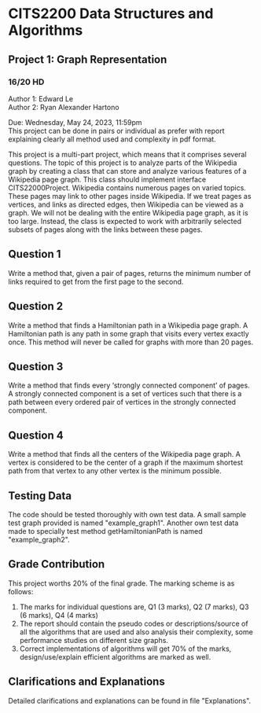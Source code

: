 # CITS2200 Data Structures and Algorithms

## Project 1: Graph Representation

### 16/20 HD
Author 1: Edward Le\
Author 2: Ryan Alexander Hartono

Due: Wednesday, May 24, 2023, 11:59pm\
This project can be done in pairs or individual as prefer with report explaining clearly all method used and complexity in pdf format.

This project is a multi-part project, which means that it comprises several questions. The topic of this project is to analyze parts of the Wikipedia graph by creating a class that can store and analyze various features of a Wikipedia page graph. This class should implement interface CITS22000Project. Wikipedia contains numerous pages on varied topics. These pages may link to other pages inside Wikipedia. If we treat pages as vertices, and links as directed edges, then Wikipedia can be viewed as a graph. We will not be dealing with the entire Wikipedia page graph, as it is too large. Instead, the class is expected to work with arbitrarily selected subsets of pages along with the links between these pages.

## Question 1
Write a method that, given a pair of pages, returns the minimum number of links required to get from the first page to the second.

## Question 2
Write a method that finds a Hamiltonian path in a Wikipedia page graph. A Hamiltonian path is any path in some graph that visits every vertex exactly once. This method will never be called for graphs with more than 20 pages.

## Question 3
Write a method that finds every ‘strongly connected component’ of pages. A strongly connected component is a set of vertices such that there is a path between every ordered pair of vertices in the strongly connected component.

## Question 4
Write a method that finds all the centers of the Wikipedia page graph. A vertex is considered to be the center of a graph if the maximum shortest path from that vertex to any other vertex is the minimum possible.

## Testing Data
The code should be tested thoroughly with own test data. A small sample test graph provided is named "example_graph1". Another own test data made to specially test method getHamiltonianPath is named "example_graph2".

## Grade Contribution
This project worths 20% of the final grade. The marking scheme is as follows:
1. The marks for individual questions are, Q1 (3 marks), Q2 (7 marks), Q3 (6 marks), Q4 (4 marks)
2. The report should contain the pseudo codes or descriptions/source of all the algorithms that are used and also analysis their complexity, some performance studies on different size graphs.
3. Correct implementations of algorithms will get 70% of the marks, design/use/explain efficient algorithms are marked as well.

## Clarifications and Explanations
Detailed clarifications and explanations can be found in file "Explanations".